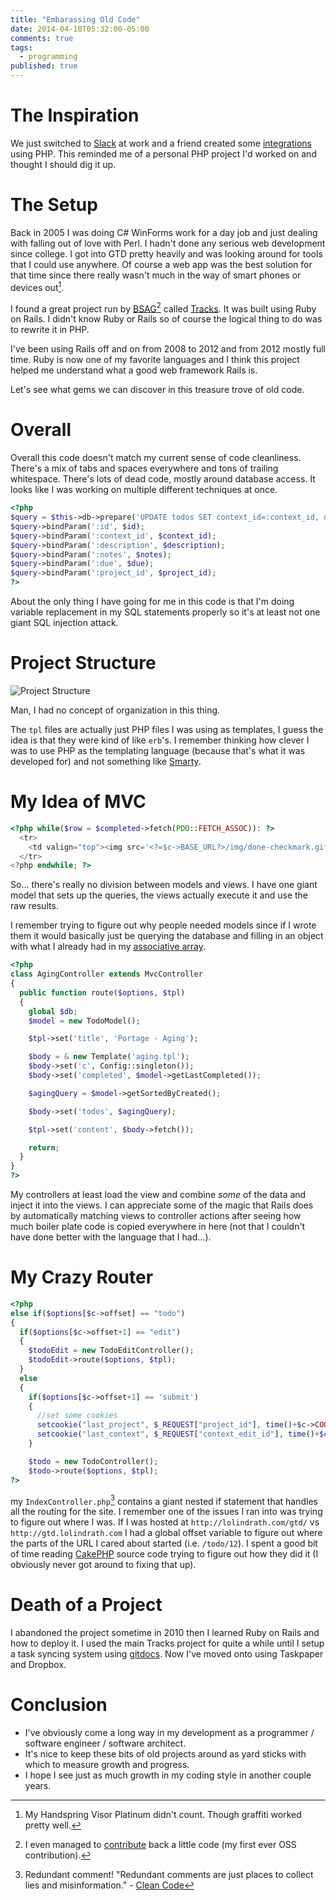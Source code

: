 ```yaml
---
title: "Embarassing Old Code"
date: 2014-04-10T05:32:00-05:00
comments: true
tags:
  - programming
published: true
---
```


# The Inspiration #

We just switched to [Slack](https://slack.com/) at work and a friend created some [integrations](https://github.com/davidmays/slack-integration) using PHP. This reminded me of a personal PHP project I'd worked on and thought I should dig it up.

# The Setup #

Back in 2005 I was doing C# WinForms work for a day job and just dealing with falling out of love with Perl. I hadn't done any serious web development since college. I got into GTD pretty heavily and was looking around for tools that I could use anywhere. Of course a web app was the best solution for that time since there really wasn't much in the way of smart phones or devices out[^palm].

[^palm]: My Handspring Visor Platinum didn't count. Though graffiti worked pretty well.

I found a great project run by [BSAG](http://rousette.org.uk/blog/)[^contribute] called [Tracks](http://getontracks.org/). It was built using Ruby on Rails. I didn't know Ruby or Rails so of course the logical thing to do was to rewrite it in PHP.

[^contribute]: I even managed to [contribute](https://github.com/TracksApp/tracks/wiki/Contributors) back a little code (my first ever OSS contribution).

I've been using Rails off and on from 2008 to 2012 and from 2012 mostly full time. Ruby is now one of my favorite languages and I think this project helped me understand what a good web framework Rails is.

Let's see what gems we can discover in this treasure trove of old code.

# Overall #

Overall this code doesn't match my current sense of code cleanliness. There's a mix of tabs and spaces everywhere and tons of trailing whitespace. There's lots of dead code, mostly around database access. It looks like I was working on multiple different techniques at once.

```php
<?php
$query = $this->db->prepare('UPDATE todos SET context_id=:context_id, description=:description, notes=:notes, due=:due, project_id=:project_id WHERE id=:id');
$query->bindParam(':id', $id);
$query->bindParam(':context_id', $context_id);
$query->bindParam(':description', $description);
$query->bindParam(':notes', $notes);
$query->bindParam(':due', $due);
$query->bindParam(':project_id', $project_id);
?>
```

About the only thing I have going for me in this code is that I'm doing variable replacement in my SQL statements properly so it's at least not one giant SQL injection attack.

# Project Structure #

![Project Structure](/2014-04-10-embarassing-old-code/project_structure.png)

Man, I had no concept of organization in this thing.

The `tpl` files are actually just PHP files I was using as templates, I guess the idea is that they were kind of like `erb`'s. I remember thinking how clever I was to use PHP as the templating language (because that's what it was developed for) and not something like [Smarty](http://www.smarty.net/).

# My Idea of MVC #

```php
<?php while($row = $completed->fetch(PDO::FETCH_ASSOC)): ?>
  <tr>
    <td valign="top"><img src='<?=$c->BASE_URL?>/img/done-checkmark.gif' alt="done checkmark" /></td><td valign="top"><?=htmlentities($row["description"],ENT_QUOTES, 'utf-8');?> (<?=$row['context_name'];?>, <?=$row['project_name'];?>)</td>
  </tr>
<?php endwhile; ?>
```

So... there's really no division between models and views. I have one giant model that sets up the queries, the views actually execute it and use the raw results.

I remember trying to figure out why people needed models since if I wrote them it would basically just be querying the database and filling in an object with what I already had in my [associative array](http://www.php.net/manual/en/language.types.array.php).

```php
<?php
class AgingController extends MvcController
{
  public function route($options, $tpl)
  {
    global $db;
    $model = new TodoModel();

    $tpl->set('title', 'Portage - Aging');

    $body = & new Template('aging.tpl');
    $body->set('c', Config::singleton());
    $body->set('completed', $model->getLastCompleted());

    $agingQuery = $model->getSortedByCreated();

    $body->set('todos', $agingQuery);

    $tpl->set('content', $body->fetch());

    return;
  }
}
?>
```

My controllers at least load the view and combine *some* of the data and inject it into the views. I can appreciate some of the magic that Rails does by automatically matching views to controller actions after seeing how much boiler plate code is copied everywhere in here (not that I couldn't have done better with the language that I had...).

# My Crazy Router #

```php
<?php
else if($options[$c->offset] == "todo")
{
  if($options[$c->offset+1] == "edit")
  {
    $todoEdit = new TodoEditController();
    $todoEdit->route($options, $tpl);
  }
  else
  {
    if($options[$c->offset+1] == 'submit')
    {
      //set some cookies
      setcookie("last_project", $_REQUEST["project_id"], time()+$c->COOKIE_TIMEOUT, "/");
      setcookie("last_context", $_REQUEST["context_edit_id"], time()+$c->COOKIE_TIMEOUT, "/");
    }

    $todo = new TodoController();
    $todo->route($options, $tpl);
?>
```

my `IndexController.php`[^comment] contains a giant nested if statement that handles all the routing for the site. I remember one of the issues I ran into was trying to figure out where I was. If I was hosted at `http://lolindrath.com/gtd/` vs `http://gtd.lolindrath.com` I had a global offset variable to figure out where the parts of the URL I cared about started (i.e. `/todo/12`). I spent a good bit of time reading [CakePHP](http://cakephp.org/) source code trying to figure out how they did it (I obviously never got around to fixing that up).

[^comment]: Redundant comment! "Redundant comments are just places to collect lies and misinformation." - [Clean Code](http://www.amazon.com/Clean-Code-Handbook-Software-Craftsmanship/dp/0132350882/ref=sr_1_1?s=books&ie=UTF8&qid=1397121759&sr=1-1&keywords=clean+code)

# Death of a Project #

I abandoned the project sometime in 2010 then I learned Ruby on Rails and how to deploy it. I used the main Tracks project for quite a while until I setup a task syncing system using [gitdocs](https://github.com/nesquena/gitdocs). Now I've moved onto using Taskpaper and Dropbox.

# Conclusion #

* I've obviously come a long way in my development as a programmer / software engineer / software architect.
* It's nice to keep these bits of old projects around as yard sticks with which to measure growth and progress.
* I hope I see just as much growth in my coding style in another couple years.

